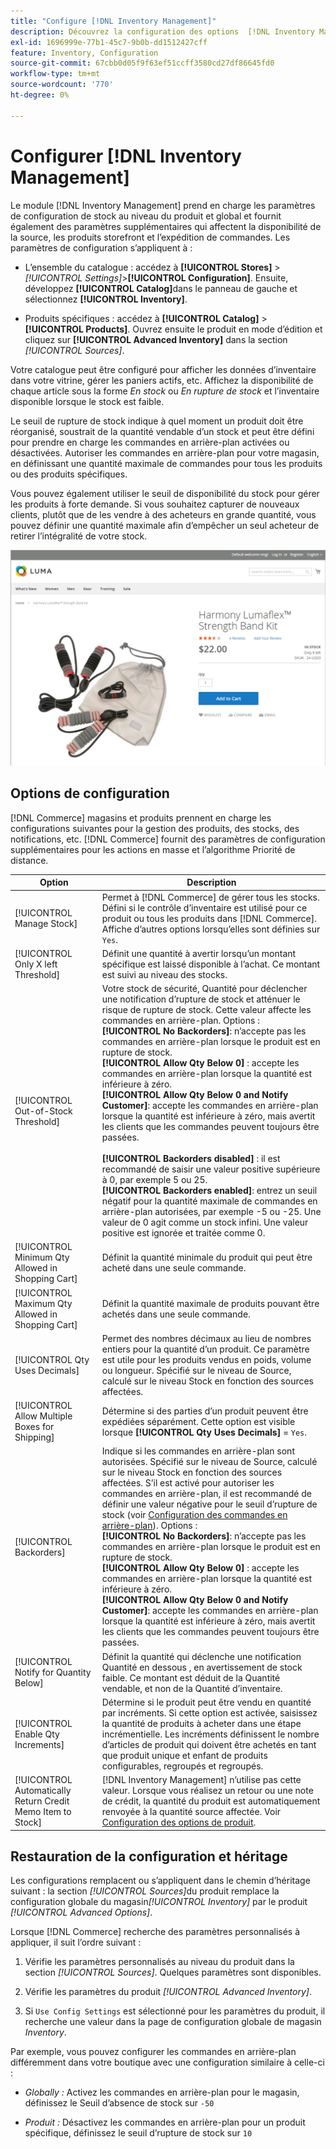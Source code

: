 ```yaml
---
title: "Configure [!DNL Inventory Management]"
description: Découvrez la configuration des options  [!DNL Inventory Management] qui déterminent la disponibilité de la source, les produits storefront et l'expédition des commandes.
exl-id: 1696999e-77b1-45c7-9b0b-dd1512427cff
feature: Inventory, Configuration
source-git-commit: 67cbb0d05f9f63ef51ccff3580cd27df86645fd0
workflow-type: tm+mt
source-wordcount: '770'
ht-degree: 0%

---
```


# Configurer [!DNL Inventory Management]

Le module [!DNL Inventory Management] prend en charge les paramètres de configuration de stock au niveau du produit et global et fournit également des paramètres supplémentaires qui affectent la disponibilité de la source, les produits storefront et l’expédition de commandes. Les paramètres de configuration s’appliquent à :

- L’ensemble du catalogue : accédez à **[!UICONTROL Stores]** > _[!UICONTROL Settings]_>**[!UICONTROL Configuration]**. Ensuite, développez **[!UICONTROL Catalog]**&#x200B;dans le panneau de gauche et sélectionnez **[!UICONTROL Inventory]**.

- Produits spécifiques : accédez à **[!UICONTROL Catalog]** > **[!UICONTROL Products]**. Ouvrez ensuite le produit en mode d’édition et cliquez sur **[!UICONTROL Advanced Inventory]** dans la section _[!UICONTROL Sources]_.

Votre catalogue peut être configuré pour afficher les données d’inventaire dans votre vitrine, gérer les paniers actifs, etc. Affichez la disponibilité de chaque article sous la forme _En stock_ ou _En rupture de stock_ et l’inventaire disponible lorsque le stock est faible.

Le seuil de rupture de stock indique à quel moment un produit doit être réorganisé, soustrait de la quantité vendable d’un stock et peut être défini pour prendre en charge les commandes en arrière-plan activées ou désactivées. Autoriser les commandes en arrière-plan pour votre magasin, en définissant une quantité maximale de commandes pour tous les produits ou des produits spécifiques.

Vous pouvez également utiliser le seuil de disponibilité du stock pour gérer les produits à forte demande. Si vous souhaitez capturer de nouveaux clients, plutôt que de les vendre à des acheteurs en grande quantité, vous pouvez définir une quantité maximale afin d’empêcher un seul acheteur de retirer l’intégralité de votre stock.

![Exemple en stock, seulement 1 à gauche](assets/storefront-stock-options-1-left.png)

## Options de configuration

[!DNL Commerce] magasins et produits prennent en charge les configurations suivantes pour la gestion des produits, des stocks, des notifications, etc. [!DNL Commerce] fournit des paramètres de configuration supplémentaires pour les actions en masse et l’algorithme Priorité de distance.

| Option | Description |
|--|--|
| [!UICONTROL Manage Stock] | Permet à [!DNL Commerce] de gérer tous les stocks. Défini si le contrôle d’inventaire est utilisé pour ce produit ou tous les produits dans [!DNL Commerce]. Affiche d’autres options lorsqu’elles sont définies sur `Yes`. |
| [!UICONTROL Only X left Threshold] | Définit une quantité à avertir lorsqu’un montant spécifique est laissé disponible à l’achat. Ce montant est suivi au niveau des stocks. |
| [!UICONTROL Out-of-Stock Threshold] | Votre stock de sécurité, Quantité pour déclencher une notification d’rupture de stock et atténuer le risque de rupture de stock. Cette valeur affecte les commandes en arrière-plan. Options : <br />**[!UICONTROL No Backorders]**: n’accepte pas les commandes en arrière-plan lorsque le produit est en rupture de stock.<br />**[!UICONTROL Allow Qty Below 0]** : accepte les commandes en arrière-plan lorsque la quantité est inférieure à zéro.<br />**[!UICONTROL Allow Qty Below 0 and Notify Customer]**: accepte les commandes en arrière-plan lorsque la quantité est inférieure à zéro, mais avertit les clients que les commandes peuvent toujours être passées.<br /><br />**[!UICONTROL Backorders disabled]** : il est recommandé de saisir une valeur positive supérieure à 0, par exemple 5 ou 25. <br/>**[!UICONTROL Backorders enabled]**: entrez un seuil négatif pour la quantité maximale de commandes en arrière-plan autorisées, par exemple -5 ou -25. Une valeur de 0 agit comme un stock infini. Une valeur positive est ignorée et traitée comme 0. |
| [!UICONTROL Minimum Qty Allowed in Shopping Cart] | Définit la quantité minimale du produit qui peut être acheté dans une seule commande. |
| [!UICONTROL Maximum Qty Allowed in Shopping Cart] | Définit la quantité maximale de produits pouvant être achetés dans une seule commande. |
| [!UICONTROL Qty Uses Decimals] | Permet des nombres décimaux au lieu de nombres entiers pour la quantité d’un produit. Ce paramètre est utile pour les produits vendus en poids, volume ou longueur. Spécifié sur le niveau de Source, calculé sur le niveau Stock en fonction des sources affectées. |
| [!UICONTROL Allow Multiple Boxes for Shipping] | Détermine si des parties d’un produit peuvent être expédiées séparément. Cette option est visible lorsque **[!UICONTROL Qty Uses Decimals]** = `Yes`. |
| [!UICONTROL Backorders] | Indique si les commandes en arrière-plan sont autorisées. Spécifié sur le niveau de Source, calculé sur le niveau Stock en fonction des sources affectées. S’il est activé pour autoriser les commandes en arrière-plan, il est recommandé de définir une valeur négative pour le seuil d’rupture de stock (voir [Configuration des commandes en arrière-plan](backorders.md)). Options : <br />**[!UICONTROL No Backorders]**: n’accepte pas les commandes en arrière-plan lorsque le produit est en rupture de stock.<br />**[!UICONTROL Allow Qty Below 0]** : accepte les commandes en arrière-plan lorsque la quantité est inférieure à zéro.<br />**[!UICONTROL Allow Qty Below 0 and Notify Customer]**: accepte les commandes en arrière-plan lorsque la quantité est inférieure à zéro, mais avertit les clients que les commandes peuvent toujours être passées. |
| [!UICONTROL Notify for Quantity Below] | Définit la quantité qui déclenche une notification Quantité en dessous , en avertissement de stock faible. Ce montant est déduit de la Quantité vendable, et non de la Quantité d’inventaire. |
| [!UICONTROL Enable Qty Increments] | Détermine si le produit peut être vendu en quantité par incréments. Si cette option est activée, saisissez la quantité de produits à acheter dans une étape incrémentielle. Les incréments définissent le nombre d’articles de produit qui doivent être achetés en tant que produit unique et enfant de produits configurables, regroupés et regroupés. |
| [!UICONTROL Automatically Return Credit Memo Item to Stock] | [!DNL Inventory Management] n’utilise pas cette valeur. Lorsque vous réalisez un retour ou une note de crédit, la quantité du produit est automatiquement renvoyée à la quantité source affectée. Voir [Configuration des options de produit](product-options.md). |

## Restauration de la configuration et héritage

Les configurations remplacent ou s’appliquent dans le chemin d’héritage suivant : la section _[!UICONTROL Sources]_&#x200B;du produit remplace la configuration globale du magasin&#x200B;_[!UICONTROL Inventory]_ par le produit _[!UICONTROL Advanced Options]_.

Lorsque [!DNL Commerce] recherche des paramètres personnalisés à appliquer, il suit l’ordre suivant :

1. Vérifie les paramètres personnalisés au niveau du produit dans la section _[!UICONTROL Sources]_. Quelques paramètres sont disponibles.

1. Vérifie les paramètres du produit _[!UICONTROL Advanced Inventory]_.

1. Si `Use Config Settings` est sélectionné pour les paramètres du produit, il recherche une valeur dans la page de configuration globale de magasin _Inventory_.

Par exemple, vous pouvez configurer les commandes en arrière-plan différemment dans votre boutique avec une configuration similaire à celle-ci :

- _Globally :_ Activez les commandes en arrière-plan pour le magasin, définissez le Seuil d’absence de stock sur `-50`

- _Produit :_ Désactivez les commandes en arrière-plan pour un produit spécifique, définissez le seuil d’rupture de stock sur `10`
